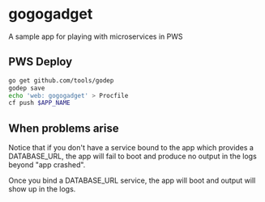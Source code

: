 # gogogadget
A sample app for playing with microservices in PWS

## PWS Deploy

```sh
go get github.com/tools/godep
godep save
echo 'web: gogogadget' > Procfile
cf push $APP_NAME
```

## When problems arise

Notice that if you don't have a service bound to the app
which provides a DATABASE_URL, the app will fail to boot and
produce no output in the logs beyond "app crashed".

Once you bind a DATABASE_URL service, the app will boot and
output will show up in the logs.
